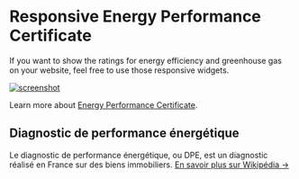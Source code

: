 # Responsive Energy Performance Certificate
If you want to show the ratings for energy efficiency and greenhouse gas on your website, feel free to use those responsive widgets.

[![screenshot](https://cloud.githubusercontent.com/assets/1778633/13424974/7bc2da76-dfd6-11e5-826b-13460131d78d.png)](https://siamkreative.github.io/Responsive-EPC/)

Learn more about [Energy Performance Certificate](https://en.wikipedia.org/wiki/Energy_Performance_Certificate).

## Diagnostic de performance énergétique
Le diagnostic de performance énergétique, ou DPE, est un diagnostic réalisé en France sur des biens immobiliers. [En savoir plus sur Wikipédia →](https://fr.wikipedia.org/wiki/Diagnostic_de_performance_%C3%A9nerg%C3%A9tique)
